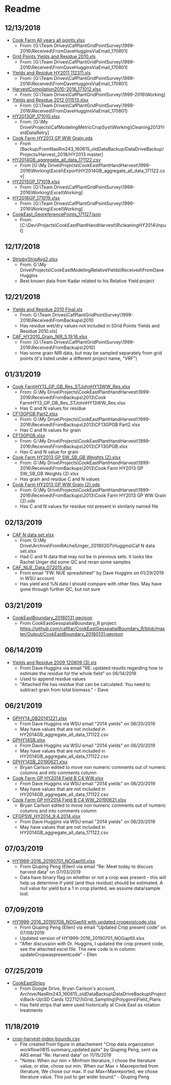 # Readme

## 12/13/2018

* [Cook Farm All years all points.xlsx](Cook%20Farm%20All%20years%20all%20points.xlsx)
  * From: [G:\Team Drives\CafPlantGridPointSurvey\1999-2016\Received\FromDaveHugginsViaEmail_170801]
* [Grid Points Yields and Residue 2010.xls](Grid%20Points%20Yields%20and%20Residue%202010.xls)
  * From: [G:\Team Drives\CafPlantGridPointSurvey\1999-2016\Received\FromDaveHugginsViaEmail_170801]
* [Yields and Residue HY2011 112311.xls](Yields%20and%20Residue%20HY2011%20112311.xls)
  * From: [G:\Team Drives\CafPlantGridPointSurvey\1999-2016\Received\FromDaveHugginsViaEmail_170801]
* [HarvestCompilation2010-2016_171012.xlsx](HarvestCompilation2010-2016_171012.xlsx)
  * From: [G:\Team Drives\CafPlantGridPointSurvey\1999-2016\Working]
* [Yields and Residue 2012 011513.xlsx](Yields%20and%20Residue%202012%20011513.xlsx)
  * From: [G:\Team Drives\CafPlantGridPointSurvey\1999-2016\Received\FromDaveHugginsViaEmail_170801]
* [HY2013GP_171010.xlsx](HY2013GP_171010.xlsx)
  * From: [G:\My Drive\Projects\CafModelingMetricCropSyst\Working\Cleaning2013YieldDataRetry]
* [Cook Farm HY2013 GP WW Grain.ods](Cook%20Farm%20HY2013%20GP%20WW%20Grain.ods)
  * From [Backup/FromNasRm243_160615_oldDataBackup/DataDriveBackup/Projects/Harvest_2018/HY2013 master]
* [HY2014GB_aggregate_all_data_171122.csv](HY2014GB_aggregate_all_data_171122.csv)
  * From [G:\My Drive\Projects\CookEastPlantHandHarvest\1999-2016\Working\Excel\Export\HY2014GB_aggregate_all_data_171122.csv]
* [HY2015GP_171018.xlsx](HY2015GP_171018.xlsx)
  * From: [G:\Team Drives\CafPlantGridPointSurvey\1999-2016\Working\Excel\Working]
* [HY2016GP_171019.xlsx](HY2016GP_171019.xlsx)
  * From: [G:\Team Drives\CafPlantGridPointSurvey\1999-2016\Working\Excel\Working]
* [CookEast_GeoreferencePoints_171127.json](CookEast_GeoreferencePoints_171127.json)
  * From: [C:\Dev\Projects\CookEastPlantHandHarvest\R\cleaningHY2014\Input]

## 12/17/2018

* [StripbyStripAvg2.xlsx](StripbyStripAvg2.xlsx)
  * From: G:\My Drive\Projects\CookEastModelingRelativeYields\Received\FromDaveHuggins
  * Best known data from Kadar related to his Relative Yield project

## 12/21/2018

* [Yields and Residue 2010 Final.xls](Yields%20and%20Residue%202010%20Final.xls)
  * From: G:\Team Drives\CafPlantGridPointSurvey\1999-2016\Received\FromBackups\2010
  * Has residue wet/dry values not included in [Grid Points Yields and Residue 2010.xls]
* [CAF_HY2010_Grain_NIR_5.19.16.xlsx](CAF_HY2010_Grain_NIR_5.19.16.xlsx)
  * From: [G:\Team Drives\CafPlantGridPointSurvey\1999-2016\Received\FromBackups\2010]
  * Has some grain NIR data, but may be sampled separately from grid points (it's listed under a different project name, "VRF")

## 01/31/2019

* [Cook FarmHY13_GP_GB_Res_STJohnHY13WW_Res.xlsx](Cook%20FarmHY13_GP_GB_Res_STJohnHY13WW_Res.xlsx)
  * From: G:\My Drive\Projects\CookEastPlantHandHarvest\1999-2016\Received\FromBackups\2013\Cook FarmHY13_GP_GB_Res_STJohnHY13WW_Res.xlsx
  * Has C and N values for residue
* [CF13GPGB Part2.xlsx](CF13GPGB%20Part2.xlsx)
  * From: G:\My Drive\Projects\CookEastPlantHandHarvest\1999-2016\Received\FromBackups\2013\CF13GPGB Part2.xlsx
  * Has C and N values for grain
* [CF13GPGB.xlsx](CF13GPGB.xlsx)
  * From: G:\My Drive\Projects\CookEastPlantHandHarvest\1999-2016\Received\FromBackups\2013\CF13GPGB.xlsx
  * Has C and N value for grain
* [Cook Farm HY2013 GP SW_SB_GB Weights (2).xlsx](Cook%20Farm%20HY2013%20GP%20SW_SB_GB%20Weights%20(2).xlsx)
  * From: G:\My Drive\Projects\CookEastPlantHandHarvest\1999-2016\Received\FromBackups\2013\Cook Farm HY2013 GP SW_SB_GB Weights (2).xlsx
  * Has grain and residue C and N values
* [Cook Farm HY2013 GP WW Grain (2).ods](Cook%20Farm%20HY2013%20GP%20WW%20Grain%20(2).ods)
  * From: G:\My Drive\Projects\CookEastPlantHandHarvest\1999-2016\Received\FromBackups\2013\Cook Farm HY2013 GP WW Grain (2).ods
  * Has C and N values for residue not present in similarly named file

## 02/13/2019

* [CAF N data set.xlsx](CAF%20N%20data%20set.xlsx)
  * From: G:\My Drive\Archive\FromRAchelUnger_20190207\Huggins\Caf N data set.xlsx
  * Had C and N data that may not be in previous sets.  It looks like Rachel Unger did some QC and reran some samples
* [CAF_NUE_Data_072015.xlsx](CAF_NUE_Data_072015.xlsx)
  * From email "FW: NUE spreadsheet" by Dave Huggins on 01/29/2019 in WSU account
  * Has yield and %N data I should compare with other files.  May have gone through further QC, but not sure

## 03/21/2019

* [CookEastBoundary_20180131.geojson](CookEastBoundary_20180131.geojson)
  * From CookEastGeospatialBoundary_R project: https://github.com/cafltar/CookEastGeospatialBoundary_R/blob/master/Output/CookEastBoundary_20180131.geojson

## 06/14/2019

* [Yields and Residue 2009 120809 (3).xls](Yields%20and%20Residue%202009%20120809%20(3).xls)
  * From Dave Huggins via email "RE: updated results regarding how to  estimate the residue for the whole field" on 06/14/2019
  * Used to append residue values
  * "Attached file has residue that can be calculated. You need to subtract grain from total biomass." - Dave

## 06/21/2019

* [GPHY14_GB20141221.xlsx](GPHY14_GB20141221.xlsx)
  * From Dave Huggins via WSU email "2014 yields" on 06/20/2019
  * May have values that are not included in HY2014GB_aggregate_all_data_171122.csv
* [GPHY14SB.xlsx](GPHY14SB.xlsx)
  * From Dave Huggins via WSU email "2014 yields" on 06/20/2019
  * May have values that are not included in HY2014GB_aggregate_all_data_171122.csv
* [GPHY14SB_20190621.xlsx](GPHY14SB_20190621.xlsx)
  * Bryan Carlson edited to move non numeric comments out of numeric columns and into comments column
* [Cook Farm GP HY2014 Field B C4 WW.xlsx](Cook%20Farm%20GP%20HY2014%20Field%20B%20C4%20WW.xlsx)
  * From Dave Huggins via WSU email "2014 yields" on 06/20/2019
  * May have values that are not included in HY2014GB_aggregate_all_data_171122.csv
* [Cook Farm GP HY2014 Field B C4 WW_20190621.xlsx](Cook%20Farm%20GP%20HY2014%20Field%20B%20C4%20WW_20190621.xlsx)
  * Bryan Carlson edited to move non numeric comments out of numeric columns and into comments column 
* [CFGPSW_HY2014_9.4.2014.xlsx](CFGPSW_HY2014_9.4.2014.xlsx)
  * From Dave Huggins via WSU email "2014 yields" on 06/20/2019
  * May have values that are not included in HY2014GB_aggregate_all_data_171122.csv

## 07/03/2019

* [HY1999-2016_20190701_NOGapfill.xlsx](HY1999-2016_20190701_NOGapfill.xlsx)
  * From Qiuping Peng (Ellen) via email "Re: Meet today to discuss harvest data" on 07/03/2019
  * Data have binary flag on whether or not a crop was present - this will help us determine if yield (and thus residue) should be estimated. A null value for yield but a 1 in crop planted, we assume data/sample lost.

## 07/09/2019

* [HY1999-2016_20190708_NOGapfill with updated cropexistcode.xlsx](HY1999-2016_20190708_NOGapfill%20with%20updated%20cropexistcode.xlsx)
  * From Qiuping Peng (Ellen) via email "Updated Crop present code" on 07/08/2019
  * Updated version of HY1999-2016_20190701_NOGapfill.xlsx
  * "After discussion with Dr. Huggins, I updated the crop present code, see the attached excel file.  The new code is in column: updateCropwaspresentcode" - Ellen

## 07/25/2019

* [CookEastStrips](CookEastStrips)
  * From Google Drive, Bryan Carlson's account, Archive/NasRm243_160615_oldDataBackup\DataDriveBackup\Projects\Back-Up\SD Cards 122712\1\Grid_Sampling\Polygons\Field_Plans
  * Has field strips that were used historically at Cook East as rotation treatments

## 11/18/2019

* [crop-harvest-index-bounds.csv](crop-harvest-index-bounds.csv)
  * File created from figure in attachement "Crop data organization workflow0815 summary_updated.pptx" by Qiuping Peng, sent via ARS email "Re: Harvest data" on 11/15/2019
  * "Notes: When our min > Minfrom literature, I chose the literature value, or else, chose our min. When our Max > Maxreported from literature, We chose our max. If our Max<Maxreported, we chose literature value. This just to get wider bound." - Qiuping Peng